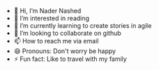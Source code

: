 - 👋 Hi, I’m Nader Nashed
- 👀 I’m interested in reading
- 🌱 I’m currently learning to create stories in agile
- 💞️ I’m looking to collaborate on github
- 📫 How to reach me via email
- 😄 Pronouns: Don't worry be happy
- ⚡ Fun fact: Like to travel with my family

<!---
Nader Nashed/Nader Nashed is a ✨ special ✨ repository because its `README.md` (this file) appears on your GitHub profile.
You can click the Preview link to take a look at your changes.
--->
